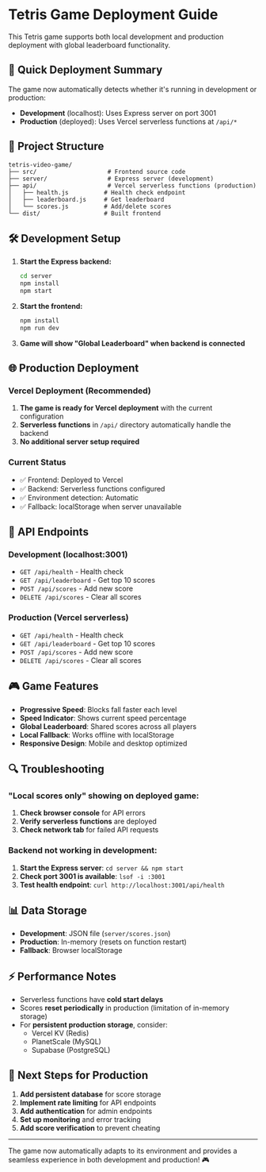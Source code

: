 # Tetris Game Deployment Guide

This Tetris game supports both local development and production deployment with global leaderboard functionality.

## 🚀 Quick Deployment Summary

The game now automatically detects whether it's running in development or production:

- **Development** (localhost): Uses Express server on port 3001
- **Production** (deployed): Uses Vercel serverless functions at `/api/*`

## 📁 Project Structure

```
tetris-video-game/
├── src/                    # Frontend source code
├── server/                 # Express server (development)
├── api/                    # Vercel serverless functions (production)
│   ├── health.js          # Health check endpoint
│   ├── leaderboard.js     # Get leaderboard
│   └── scores.js          # Add/delete scores
└── dist/                  # Built frontend
```

## 🛠️ Development Setup

1. **Start the Express backend:**
   ```bash
   cd server
   npm install
   npm start
   ```

2. **Start the frontend:**
   ```bash
   npm install
   npm run dev
   ```

3. **Game will show "Global Leaderboard" when backend is connected**

## 🌐 Production Deployment

### Vercel Deployment (Recommended)

1. **The game is ready for Vercel deployment** with the current configuration
2. **Serverless functions** in `/api/` directory automatically handle the backend
3. **No additional server setup required**

### Current Status

- ✅ Frontend: Deployed to Vercel
- ✅ Backend: Serverless functions configured 
- ✅ Environment detection: Automatic
- ✅ Fallback: localStorage when server unavailable

## 🔧 API Endpoints

### Development (localhost:3001)
- `GET /api/health` - Health check
- `GET /api/leaderboard` - Get top 10 scores  
- `POST /api/scores` - Add new score
- `DELETE /api/scores` - Clear all scores

### Production (Vercel serverless)
- `GET /api/health` - Health check
- `GET /api/leaderboard` - Get top 10 scores
- `POST /api/scores` - Add new score
- `DELETE /api/scores` - Clear all scores

## 🎮 Game Features

- **Progressive Speed**: Blocks fall faster each level
- **Speed Indicator**: Shows current speed percentage
- **Global Leaderboard**: Shared scores across all players
- **Local Fallback**: Works offline with localStorage
- **Responsive Design**: Mobile and desktop optimized

## 🔍 Troubleshooting

### "Local scores only" showing on deployed game:

1. **Check browser console** for API errors
2. **Verify serverless functions** are deployed 
3. **Check network tab** for failed API requests

### Backend not working in development:

1. **Start the Express server**: `cd server && npm start`
2. **Check port 3001 is available**: `lsof -i :3001`
3. **Test health endpoint**: `curl http://localhost:3001/api/health`

## 📊 Data Storage

- **Development**: JSON file (`server/scores.json`)
- **Production**: In-memory (resets on function restart)
- **Fallback**: Browser localStorage

## ⚡ Performance Notes

- Serverless functions have **cold start delays**
- Scores **reset periodically** in production (limitation of in-memory storage)
- For **persistent production storage**, consider:
  - Vercel KV (Redis)
  - PlanetScale (MySQL)
  - Supabase (PostgreSQL)

## 🚀 Next Steps for Production

1. **Add persistent database** for score storage
2. **Implement rate limiting** for API endpoints
3. **Add authentication** for admin endpoints
4. **Set up monitoring** and error tracking
5. **Add score verification** to prevent cheating

---

The game now automatically adapts to its environment and provides a seamless experience in both development and production! 🎮
